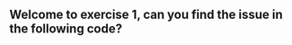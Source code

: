 Welcome to exercise 1, can you find the issue in the following code?
----------------------------------------------------------------------
